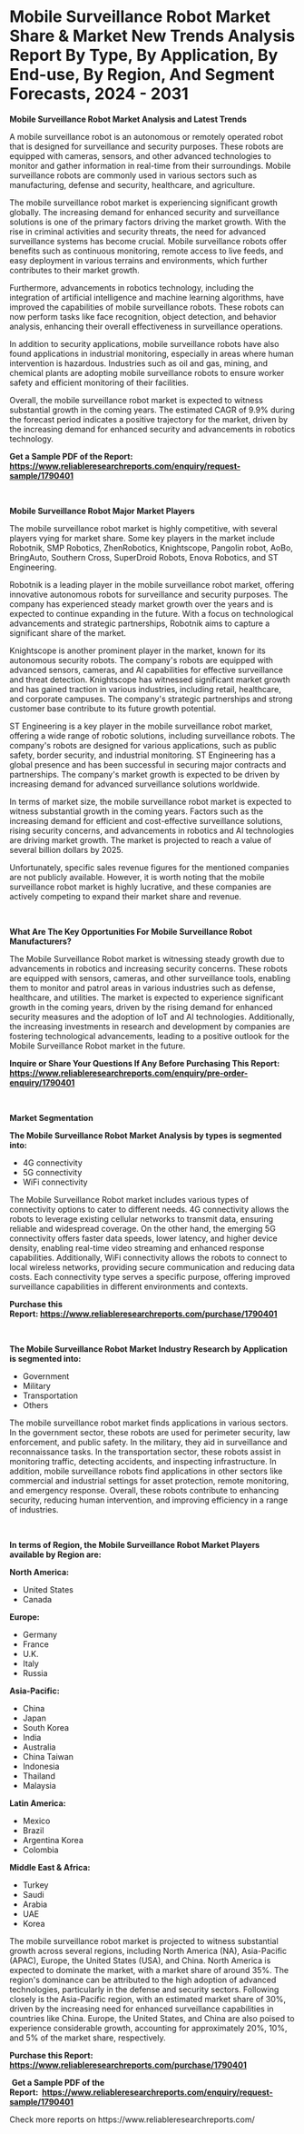 <p><h1>Mobile Surveillance Robot Market Share & Market New Trends Analysis Report By Type, By Application, By End-use, By Region, And Segment Forecasts, 2024 - 2031</h1></p><p><strong>Mobile Surveillance Robot Market Analysis and Latest Trends</strong></p>
<p><p>A mobile surveillance robot is an autonomous or remotely operated robot that is designed for surveillance and security purposes. These robots are equipped with cameras, sensors, and other advanced technologies to monitor and gather information in real-time from their surroundings. Mobile surveillance robots are commonly used in various sectors such as manufacturing, defense and security, healthcare, and agriculture.</p><p>The mobile surveillance robot market is experiencing significant growth globally. The increasing demand for enhanced security and surveillance solutions is one of the primary factors driving the market growth. With the rise in criminal activities and security threats, the need for advanced surveillance systems has become crucial. Mobile surveillance robots offer benefits such as continuous monitoring, remote access to live feeds, and easy deployment in various terrains and environments, which further contributes to their market growth.</p><p>Furthermore, advancements in robotics technology, including the integration of artificial intelligence and machine learning algorithms, have improved the capabilities of mobile surveillance robots. These robots can now perform tasks like face recognition, object detection, and behavior analysis, enhancing their overall effectiveness in surveillance operations.</p><p>In addition to security applications, mobile surveillance robots have also found applications in industrial monitoring, especially in areas where human intervention is hazardous. Industries such as oil and gas, mining, and chemical plants are adopting mobile surveillance robots to ensure worker safety and efficient monitoring of their facilities.</p><p>Overall, the mobile surveillance robot market is expected to witness substantial growth in the coming years. The estimated CAGR of 9.9% during the forecast period indicates a positive trajectory for the market, driven by the increasing demand for enhanced security and advancements in robotics technology.</p></p>
<p><strong>Get a Sample PDF of the Report:&nbsp; <a href="https://www.reliableresearchreports.com/enquiry/request-sample/1790401">https://www.reliableresearchreports.com/enquiry/request-sample/1790401</a></strong></p>
<p>&nbsp;</p>
<p><strong>Mobile Surveillance Robot Major Market Players</strong></p>
<p><p>The mobile surveillance robot market is highly competitive, with several players vying for market share. Some key players in the market include Robotnik, SMP Robotics, ZhenRobotics, Knightscope, Pangolin robot, AoBo, BringAuto, Southern Cross, SuperDroid Robots, Enova Robotics, and ST Engineering.</p><p>Robotnik is a leading player in the mobile surveillance robot market, offering innovative autonomous robots for surveillance and security purposes. The company has experienced steady market growth over the years and is expected to continue expanding in the future. With a focus on technological advancements and strategic partnerships, Robotnik aims to capture a significant share of the market.</p><p>Knightscope is another prominent player in the market, known for its autonomous security robots. The company's robots are equipped with advanced sensors, cameras, and AI capabilities for effective surveillance and threat detection. Knightscope has witnessed significant market growth and has gained traction in various industries, including retail, healthcare, and corporate campuses. The company's strategic partnerships and strong customer base contribute to its future growth potential.</p><p>ST Engineering is a key player in the mobile surveillance robot market, offering a wide range of robotic solutions, including surveillance robots. The company's robots are designed for various applications, such as public safety, border security, and industrial monitoring. ST Engineering has a global presence and has been successful in securing major contracts and partnerships. The company's market growth is expected to be driven by increasing demand for advanced surveillance solutions worldwide.</p><p>In terms of market size, the mobile surveillance robot market is expected to witness substantial growth in the coming years. Factors such as the increasing demand for efficient and cost-effective surveillance solutions, rising security concerns, and advancements in robotics and AI technologies are driving market growth. The market is projected to reach a value of several billion dollars by 2025.</p><p>Unfortunately, specific sales revenue figures for the mentioned companies are not publicly available. However, it is worth noting that the mobile surveillance robot market is highly lucrative, and these companies are actively competing to expand their market share and revenue.</p></p>
<p>&nbsp;</p>
<p><strong>What Are The Key Opportunities For Mobile Surveillance Robot Manufacturers?</strong></p>
<p><p>The Mobile Surveillance Robot market is witnessing steady growth due to advancements in robotics and increasing security concerns. These robots are equipped with sensors, cameras, and other surveillance tools, enabling them to monitor and patrol areas in various industries such as defense, healthcare, and utilities. The market is expected to experience significant growth in the coming years, driven by the rising demand for enhanced security measures and the adoption of IoT and AI technologies. Additionally, the increasing investments in research and development by companies are fostering technological advancements, leading to a positive outlook for the Mobile Surveillance Robot market in the future.</p></p>
<p><strong>Inquire or Share Your Questions If Any Before Purchasing This Report: <a href="https://www.reliableresearchreports.com/enquiry/pre-order-enquiry/1790401">https://www.reliableresearchreports.com/enquiry/pre-order-enquiry/1790401</a></strong></p>
<p>&nbsp;</p>
<p><strong>Market Segmentation</strong></p>
<p><strong>The Mobile Surveillance Robot Market Analysis by types is segmented into:</strong></p>
<p><ul><li>4G connectivity</li><li>5G connectivity</li><li>WiFi connectivity</li></ul></p>
<p><p>The Mobile Surveillance Robot market includes various types of connectivity options to cater to different needs. 4G connectivity allows the robots to leverage existing cellular networks to transmit data, ensuring reliable and widespread coverage. On the other hand, the emerging 5G connectivity offers faster data speeds, lower latency, and higher device density, enabling real-time video streaming and enhanced response capabilities. Additionally, WiFi connectivity allows the robots to connect to local wireless networks, providing secure communication and reducing data costs. Each connectivity type serves a specific purpose, offering improved surveillance capabilities in different environments and contexts.</p></p>
<p><strong>Purchase this Report:&nbsp;<a href="https://www.reliableresearchreports.com/purchase/1790401">https://www.reliableresearchreports.com/purchase/1790401</a></strong></p>
<p>&nbsp;</p>
<p><strong>The Mobile Surveillance Robot Market Industry Research by Application is segmented into:</strong></p>
<p><ul><li>Government</li><li>Military</li><li>Transportation</li><li>Others</li></ul></p>
<p><p>The mobile surveillance robot market finds applications in various sectors. In the government sector, these robots are used for perimeter security, law enforcement, and public safety. In the military, they aid in surveillance and reconnaissance tasks. In the transportation sector, these robots assist in monitoring traffic, detecting accidents, and inspecting infrastructure. In addition, mobile surveillance robots find applications in other sectors like commercial and industrial settings for asset protection, remote monitoring, and emergency response. Overall, these robots contribute to enhancing security, reducing human intervention, and improving efficiency in a range of industries.</p></p>
<p>&nbsp;</p>
<p><strong>In terms of Region, the Mobile Surveillance Robot Market Players available by Region are:</strong></p>
<p>
    <p> <strong> North America: </strong>
        <ul>
            <li>United States</li>
            <li>Canada</li>
        </ul>
        </p> 
    <p> <strong> Europe: </strong>
        <ul>
            <li>Germany</li>
            <li>France</li>
            <li>U.K.</li>
            <li>Italy</li>
            <li>Russia</li>
        </ul>
        </p> 
    <p> <strong> Asia-Pacific: </strong>
        <ul>
            <li>China</li>
            <li>Japan</li>
            <li>South Korea</li>
            <li>India</li>
            <li>Australia</li>
            <li>China Taiwan</li>
            <li>Indonesia</li>
            <li>Thailand</li>
            <li>Malaysia</li>
        </ul>
        </p> 
    <p> <strong> Latin America: </strong>
        <ul>
            <li>Mexico</li>
            <li>Brazil</li>
            <li>Argentina Korea</li>
            <li>Colombia</li>
        </ul>
        </p> 
    <p> <strong> Middle East & Africa: </strong>
        <ul>
            <li>Turkey</li>
            <li>Saudi</li>
            <li>Arabia</li>
            <li>UAE</li>
            <li>Korea</li>
        </ul>
    </p>
    </p>
<p><p>The mobile surveillance robot market is projected to witness substantial growth across several regions, including North America (NA), Asia-Pacific (APAC), Europe, the United States (USA), and China. North America is expected to dominate the market, with a market share of around 35%. The region's dominance can be attributed to the high adoption of advanced technologies, particularly in the defense and security sectors. Following closely is the Asia-Pacific region, with an estimated market share of 30%, driven by the increasing need for enhanced surveillance capabilities in countries like China. Europe, the United States, and China are also poised to experience considerable growth, accounting for approximately 20%, 10%, and 5% of the market share, respectively.</p></p>
<p><strong>Purchase this Report: <a href="https://www.reliableresearchreports.com/purchase/1790401">https://www.reliableresearchreports.com/purchase/1790401</a></strong></p>
<p>&nbsp;<strong>Get a Sample PDF of the Report:&nbsp;&nbsp;<a href="https://www.reliableresearchreports.com/enquiry/request-sample/1790401">https://www.reliableresearchreports.com/enquiry/request-sample/1790401</a></strong></p>
<p><strong></strong></p>
<p>Check more reports on https://www.reliableresearchreports.com/</p>